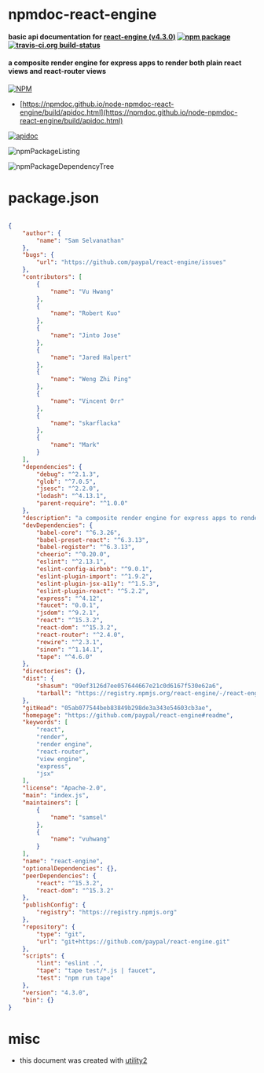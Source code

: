 # npmdoc-react-engine

#### basic api documentation for  [react-engine (v4.3.0)](https://github.com/paypal/react-engine#readme)  [![npm package](https://img.shields.io/npm/v/npmdoc-react-engine.svg?style=flat-square)](https://www.npmjs.org/package/npmdoc-react-engine) [![travis-ci.org build-status](https://api.travis-ci.org/npmdoc/node-npmdoc-react-engine.svg)](https://travis-ci.org/npmdoc/node-npmdoc-react-engine)

#### a composite render engine for express apps to render both plain react views and react-router views

[![NPM](https://nodei.co/npm/react-engine.png?downloads=true&downloadRank=true&stars=true)](https://www.npmjs.com/package/react-engine)

- [https://npmdoc.github.io/node-npmdoc-react-engine/build/apidoc.html](https://npmdoc.github.io/node-npmdoc-react-engine/build/apidoc.html)

[![apidoc](https://npmdoc.github.io/node-npmdoc-react-engine/build/screenCapture.buildCi.browser.%252Ftmp%252Fbuild%252Fapidoc.html.png)](https://npmdoc.github.io/node-npmdoc-react-engine/build/apidoc.html)

![npmPackageListing](https://npmdoc.github.io/node-npmdoc-react-engine/build/screenCapture.npmPackageListing.svg)

![npmPackageDependencyTree](https://npmdoc.github.io/node-npmdoc-react-engine/build/screenCapture.npmPackageDependencyTree.svg)



# package.json

```json

{
    "author": {
        "name": "Sam Selvanathan"
    },
    "bugs": {
        "url": "https://github.com/paypal/react-engine/issues"
    },
    "contributors": [
        {
            "name": "Vu Hwang"
        },
        {
            "name": "Robert Kuo"
        },
        {
            "name": "Jinto Jose"
        },
        {
            "name": "Jared Halpert"
        },
        {
            "name": "Weng Zhi Ping"
        },
        {
            "name": "Vincent Orr"
        },
        {
            "name": "skarflacka"
        },
        {
            "name": "Mark"
        }
    ],
    "dependencies": {
        "debug": "^2.1.3",
        "glob": "^7.0.5",
        "jsesc": "^2.2.0",
        "lodash": "^4.13.1",
        "parent-require": "^1.0.0"
    },
    "description": "a composite render engine for express apps to render both plain react views and react-router views",
    "devDependencies": {
        "babel-core": "^6.3.26",
        "babel-preset-react": "^6.3.13",
        "babel-register": "^6.3.13",
        "cheerio": "^0.20.0",
        "eslint": "^2.13.1",
        "eslint-config-airbnb": "^9.0.1",
        "eslint-plugin-import": "^1.9.2",
        "eslint-plugin-jsx-a11y": "^1.5.3",
        "eslint-plugin-react": "^5.2.2",
        "express": "^4.12",
        "faucet": "0.0.1",
        "jsdom": "^9.2.1",
        "react": "^15.3.2",
        "react-dom": "^15.3.2",
        "react-router": "^2.4.0",
        "rewire": "^2.3.1",
        "sinon": "^1.14.1",
        "tape": "^4.6.0"
    },
    "directories": {},
    "dist": {
        "shasum": "09ef3126d7ee057644667e21c0d6167f530e62a6",
        "tarball": "https://registry.npmjs.org/react-engine/-/react-engine-4.3.0.tgz"
    },
    "gitHead": "05ab077544beb83849b298de3a343e54603cb3ae",
    "homepage": "https://github.com/paypal/react-engine#readme",
    "keywords": [
        "react",
        "render",
        "render engine",
        "react-router",
        "view engine",
        "express",
        "jsx"
    ],
    "license": "Apache-2.0",
    "main": "index.js",
    "maintainers": [
        {
            "name": "samsel"
        },
        {
            "name": "vuhwang"
        }
    ],
    "name": "react-engine",
    "optionalDependencies": {},
    "peerDependencies": {
        "react": "^15.3.2",
        "react-dom": "^15.3.2"
    },
    "publishConfig": {
        "registry": "https://registry.npmjs.org"
    },
    "repository": {
        "type": "git",
        "url": "git+https://github.com/paypal/react-engine.git"
    },
    "scripts": {
        "lint": "eslint .",
        "tape": "tape test/*.js | faucet",
        "test": "npm run tape"
    },
    "version": "4.3.0",
    "bin": {}
}
```



# misc
- this document was created with [utility2](https://github.com/kaizhu256/node-utility2)

